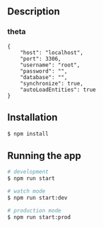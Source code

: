 ## Description

### theta
``` 
{
    "host": "localhost",
    "port": 3306,
    "username": "root",
    "password": "",
    "database": "",
    "synchronize": true,
    "autoLoadEntities": true
}
```

## Installation

```bash
$ npm install
```

## Running the app

```bash
# development
$ npm run start

# watch mode
$ npm run start:dev

# production mode
$ npm run start:prod


```